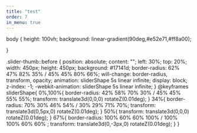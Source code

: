```yaml
---
title: "test"
order: 7
in_menu: true
---
```

<div class="slider-thumb"></div>

 

body {
  height: 100vh;
   background: linear-gradient(90deg,#e52e71,#ff8a00);

}

.slider-thumb::before {
  position: absolute;
  content: "";
  left: 30%;
  top: 20%;
  width: 450px;
  height: 450px;
  background: #17141d;
  border-radius: 62% 47% 82% 35% / 45% 45% 80% 66%;
  will-change: border-radius, transform, opacity;
  animation: sliderShape 5s linear infinite;
  display: block;
  z-index: -1;
  -webkit-animation: sliderShape 5s linear infinite;
}
@keyframes sliderShape{
  0%,100%{
  border-radius: 42% 58% 70% 30% / 45% 45% 55% 55%;
    transform: translate3d(0,0,0) rotateZ(0.01deg);
  }
  34%{
      border-radius: 70% 30% 46% 54% / 30% 29% 71% 70%;
    transform:  translate3d(0,5px,0) rotateZ(0.01deg);
  }
  50%{
    transform: translate3d(0,0,0) rotateZ(0.01deg);
  }
  67%{
    border-radius: 100% 60% 60% 100% / 100% 100% 60% 60% ;
    transform: translate3d(0,-3px,0) rotateZ(0.01deg);
  }
} 